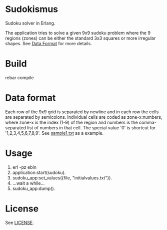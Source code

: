 Sudokismus
==========

Sudoku solver in Erlang.

The application tries to solve a given 9x9 sudoku problem where the 9 regions (zones) can be
either the standard 3x3 squares or more irregular shapes. See [Data Format](#data-format) for more details.

# Build

rebar compile

# Data format

Each row of the 9x9 grid is separated by newline and in each row the cells are separated by semicolons. Individual cells are
coded as zone-x:numbers, where zone-x is the index (1-9) of the region and numbers is the comma-separated list of numbers in that cell. 
The special value '0'  is shortcut for '1,2,3,4,5,6,7,8,9'. See [sample1.txt](./sample1.txt) as a example.

# Usage

1. erl -pz ebin
2. application:start(sudoku).
3. sudoku_app:set_values({file, "initialvalues.txt"}).
4. ...wait a while...
5. sudoku_app:dump().

# License

See [LICENSE](./LICENSE).

